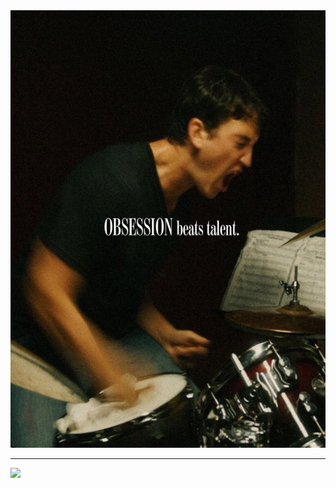 <img src="https://github.com/SarkiMudboy/SarkiMudboy/blob/main/20241105_141748.jpg" alt="Banner of a quote I like" height="700" width="600">

<hr>

![](https://komarev.com/ghpvc/?username=SarkiMudboy&color=blueviolet)
